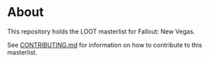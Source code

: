# About

This repository holds the LOOT masterlist for Fallout: New Vegas.

See [CONTRIBUTING.md](CONTRIBUTING.md) for information on how to contribute to this masterlist.
